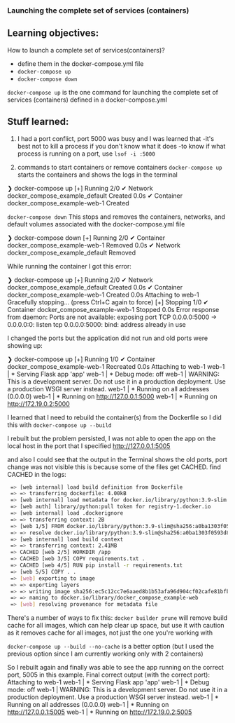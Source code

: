 ### Launching the complete set of services (containers)

 ## Learning objectives:
 How to launch a complete set of services(containers)?
 - define them in the docker-compose.yml file
 - `docker-compose up`
 - `docker-compose down`

 `docker-compose up`
 is the one command for launching the complete set of services (containers) defined in a docker-compose.yml

 ## Stuff learned:
 1. I had a port conflict, port 5000 was busy and I was learned that
 -it's best not to kill a process if you don't know what it does
 -to know if what process is running on a port, use `lsof -i :5000`

 2. commands to start containers or remove containers
 `docker-compose up`
 starts the containers and shows the logs in the terminal

 ❯ docker-compose up
[+] Running 2/0
 ✔ Network docker_compose_example_default  Created                                                                                                                   0.0s
 ✔ Container docker_compose_example-web-1  Created

 `docker-compose down`
 This stops and removes the containers, networks, and default volumes associated with the docker-compose.yml file

 ❯ docker-compose down
[+] Running 2/0
 ✔ Container docker_compose_example-web-1  Removed                                                                                                                   0.0s
 ✔ Network docker_compose_example_default  Removed

 While running the container I got this error:

 ❯ docker-compose up
[+] Running 2/0
 ✔ Network docker_compose_example_default  Created                                                                                                                   0.0s
 ✔ Container docker_compose_example-web-1  Created                                                                                                                   0.0s
Attaching to web-1
Gracefully stopping... (press Ctrl+C again to force)
[+] Stopping 1/0
 ✔ Container docker_compose_example-web-1  Stopped                                                                                                                   0.0s
Error response from daemon: Ports are not available: exposing port TCP 0.0.0.0:5000 -> 0.0.0.0:0: listen tcp 0.0.0.0:5000: bind: address already in use

I changed the ports but the application did not run and old ports were showing up:

❯ docker-compose up
[+] Running 1/0
 ✔ Container docker_compose_example-web-1  Recreated                                                                                                                 0.0s
Attaching to web-1
web-1  |  * Serving Flask app 'app'
web-1  |  * Debug mode: off
web-1  | WARNING: This is a development server. Do not use it in a production deployment. Use a production WSGI server instead.
web-1  |  * Running on all addresses (0.0.0.0)
web-1  |  * Running on http://127.0.0.1:5000
web-1  |  * Running on http://172.19.0.2:5000

I learned that I need to rebuild the container(s) from the Dockerfile so I did this with
`docker-compose up --build`

I rebuilt but the problem persisted, I was not able to open the app on the local host in the port that I specified
http://127.0.0.1:5005

and also I could see that the output in the Terminal shows the old ports, port change was not visible
this is because some of the files get CACHED. find CACHED in the logs:

```bash
 => [web internal] load build definition from Dockerfile                                                                                                             0.0s
 => => transferring dockerfile: 4.00kB                                                                                                                               0.0s
 => [web internal] load metadata for docker.io/library/python:3.9-slim                                                                                               1.2s
 => [web auth] library/python:pull token for registry-1.docker.io                                                                                                    0.0s
 => [web internal] load .dockerignore                                                                                                                                0.0s
 => => transferring context: 2B                                                                                                                                      0.0s
 => [web 1/5] FROM docker.io/library/python:3.9-slim@sha256:a0ba1303f0593d819f74af19ec08c82a5d3be255beb85c148b9807f10463c86c                                         0.0s
 => => resolve docker.io/library/python:3.9-slim@sha256:a0ba1303f0593d819f74af19ec08c82a5d3be255beb85c148b9807f10463c86c                                             0.0s
 => [web internal] load build context                                                                                                                                0.1s
 => => transferring context: 2.41MB                                                                                                                                  0.1s
 => CACHED [web 2/5] WORKDIR /app                                                                                                                                    0.0s
 => CACHED [web 3/5] COPY requirements.txt .                                                                                                                         0.0s
 => CACHED [web 4/5] RUN pip install -r requirements.txt                                                                                                             0.0s
 => [web 5/5] COPY . .                                                                                                                                               0.1s
 => [web] exporting to image                                                                                                                                         0.1s
 => => exporting layers                                                                                                                                              0.1s
 => => writing image sha256:ec5c12cc7e6aaed8b1b53afa96d904cf02cafe81bfb7a3a605b12a66e14e1ebf                                                                         0.0s
 => => naming to docker.io/library/docker_compose_example-web                                                                                                        0.0s
 => [web] resolving provenance for metadata file
```

There's a number of ways to fix this:
`docker builder prune`
will remove build cache for all images, which can help clear up space, but use it with caution as it removes cache
for all images, not just the one you're working with

`docker-compose up --build --no-cache`
is a better option (but I used the previous option since I am currently working only with 2 containers)

So I rebuilt again and finally was able to see the app running on the correct port, 5005 in this example.
 Final correct output (with the correct port):
 Attaching to web-1
web-1  |  * Serving Flask app 'app'
web-1  |  * Debug mode: off
web-1  | WARNING: This is a development server. Do not use it in a production deployment. Use a production WSGI server instead.
web-1  |  * Running on all addresses (0.0.0.0)
web-1  |  * Running on http://127.0.0.1:5005
web-1  |  * Running on http://172.19.0.2:5005
